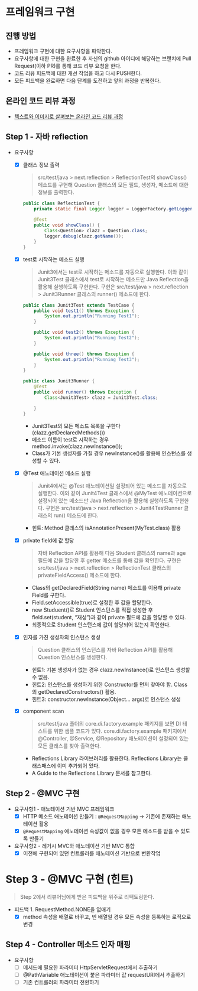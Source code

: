 # 프레임워크 구현

## 진행 방법

* 프레임워크 구현에 대한 요구사항을 파악한다.
* 요구사항에 대한 구현을 완료한 후 자신의 github 아이디에 해당하는 브랜치에 Pull Request(이하 PR)를 통해 코드 리뷰 요청을 한다.
* 코드 리뷰 피드백에 대한 개선 작업을 하고 다시 PUSH한다.
* 모든 피드백을 완료하면 다음 단계를 도전하고 앞의 과정을 반복한다.

## 온라인 코드 리뷰 과정

* [텍스트와 이미지로 살펴보는 온라인 코드 리뷰 과정](https://github.com/next-step/nextstep-docs/tree/master/codereview)

## Step 1 - 자바 reflection

- 요구사항
    - [x] 클래스 정보 출력
      > src/test/java > next.reflection > ReflectionTest의 showClass() 메소드를 구현해 Question 클래스의 모든 필드, 생성자, 메소드에 대한 정보를
      출력한다.
      ```java
      public class ReflectionTest {
          private static final Logger logger = LoggerFactory.getLogger(ReflectionTest.class);
          
          @Test
          public void showClass() {
              Class<Question> clazz = Question.class;
              logger.debug(clazz.getName());
          }
      } 
      ```
    - [x] test로 시작하는 메소드 실행
      > Junit3에서는 test로 시작하는 메소드를 자동으로 실행한다. 이와 같이 Junit3Test 클래스에서 test로 시작하는 메소드만 Java Reflection을 활용해 실행하도록 구현한다.
      구현은 src/test/java > next.reflection > Junit3Runner 클래스의 runner() 메소드에 한다.
        ```java
        public class Junit3Test extends TestCase {
            public void test1() throws Exception {
                System.out.println("Running Test1");
            }

            public void test2() throws Exception {
                System.out.println("Running Test2");
            }

            public void three() throws Exception {
                System.out.println("Running Test3");
            }
        }
         ```
         ```java
         public class Junit3Runner { 
             @Test
             public void runner() throws Exception {
                 Class<Junit3Test> clazz = Junit3Test.class;
 
             }
         }
         ```
        - Junit3Test의 모든 메소드 목록을 구한다(clazz.getDeclaredMethods())
        - 메소드 이름이 test로 시작하는 경우 method.invoke(clazz.newInstance());
        - Class가 기본 생성자를 가질 경우 newInstance()를 활용해 인스턴스를 생성할 수 있다.

    - [x] @Test 애노테이션 메소드 실행
      > Junit4에서는 @Test 애노테이션일 설정되어 있는 메소드를 자동으로 실행한다. 이와 같이 Junit4Test 클래스에서 @MyTest 애노테이션으로 설정되어 있는 메소드만 Java
      Reflection을 활용해 실행하도록 구현한다.
      구현은 src/test/java > next.reflection > Junit4TestRunner 클래스의 run() 메소드에 한다.

        - 힌트: Method 클래스의 isAnnotationPresent(MyTest.class) 활용
    - [x] private field에 값 할당
      > 자바 Reflection API를 활용해 다음 Student 클래스의 name과 age 필드에 값을 할당한 후 getter 메소드를 통해 값을 확인한다. 구현은 src/test/java >
      next.reflection > ReflectionTest 클래스의 privateFieldAccess() 메소드에 한다.
        - Class의 getDeclaredField(String name) 메소드를 이용해 private Field를 구한다.
        - Field.setAccessible(true)로 설정한 후 값을 할당한다.
        - new Studuent()로 Student 인스턴스를 직접 생성한 후 field.set(student, “재성”)과 같이 private 필드에 값을 할당할 수 있다.
        - 최종적으로 Student 인스턴스에 값이 할당되어 있는지 확인한다.
    - [x] 인자를 가진 생성자의 인스턴스 생성
      > Question 클래스의 인스턴스를 자바 Reflection API를 활용해 Question 인스턴스를 생성한다.
        - 힌트1: 기본 생성자가 없는 경우 clazz.newInstance()로 인스턴스 생성할 수 없음.
        - 힌트2: 인스턴스를 생성하기 위한 Constructor를 먼저 찾아야 함. Class의 getDeclaredConstructors() 활용.
        - 힌트3: constructor.newInstance(Object... args)로 인스턴스 생성

    - [x] component scan
      > src/test/java 폴더의 core.di.factory.example 패키지를 보면 DI 테스트를 위한 샘플 코드가 있다.
      core.di.factory.example 패키지에서 @Controller, @Service, @Repository 애노테이션이 설정되어 있는 모든 클래스를 찾아 출력한다.
        - Reflections Library 라이브러리를 활용한다. Reflections Library는 클래스패스에 이미 추가되어 있다.
        - A Guide to the Reflections Library 문서를 참고한다.


## Step 2 - @MVC 구현
- 요구사항1 - 애노테이션 기반 MVC 프레임워크
  - [x] HTTP 메소드 애노테이션 만들기 : `@RequestMapping` -> 기존에 존재하는 애노테이션 활용
  - [x] `@RequestMapping` 애노테이션 속성값이 없을 경우 모든 메소드를 받을 수 있도록 만들기 

- 요구사항2 - 레거시 MVC와 애노테이션 기반 MVC 통합
  - [x] 이전에 구현되어 있던 컨트롤러를 애노테이션 기반으로 변환작업

# Step 3 - @MVC 구현 (힌트)
> Step 2에서 리뷰어님에게 받은 피드백을 위주로 리팩토링한다.    
- 피드백 1. RequestMethod.NONE을 없애기
  - [x] method 속성을 배열로 바꾸고, 빈 배열일 경우 모든 속성을 등록하는 로직으로 변경

## Step 4 - Controller 메소드 인자 매핑

- 요구사항 
  - [ ] 메서드에 필요한 파라미터 HttpServletRequest에서 추출하기
  - [ ] @PathVariable 애노테이션이 붙은 파라미터 값 requestURI에서 추출하기 
  - [ ] 기존 컨트롤러의 파라미터 전환하기
